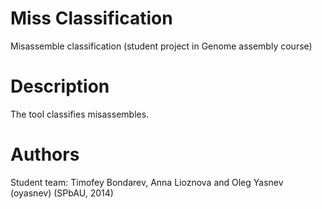 Miss Classification
===================

Misassemble classification (student project in Genome assembly course)

# Description

The tool classifies misassembles.

# Authors

Student team: Timofey Bondarev, Anna Lioznova and Oleg Yasnev (oyasnev) (SPbAU, 2014)